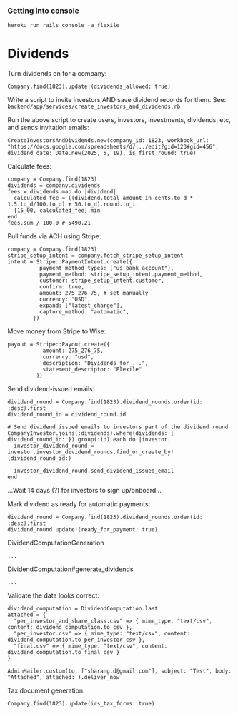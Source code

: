 ### Getting into console

```
heroku run rails console -a flexile
```

# Dividends

Turn dividends on for a company:

```
Company.find(1823).update!(dividends_allowed: true)
```

Write a script to invite investors AND save dividend records for them. See: `backend/app/services/create_investors_and_dividends.rb`

Run the above script to create users, investors, investments, dividends, etc, and sends invitation emails:

```
CreateInvestorsAndDividends.new(company_id: 1823, workbook_url: "https://docs.google.com/spreadsheets/d/.../edit?gid=123#gid=456", dividend_date: Date.new(2025, 5, 19), is_first_round: true)
```

Calculate fees:

```
company = Company.find(1823)
dividends = company.dividends
fees = dividends.map do |dividend|
  calculated_fee = ((dividend.total_amount_in_cents.to_d * 1.5.to_d/100.to_d) + 50.to_d).round.to_i
  [15_00, calculated_fee].min
end
fees.sum / 100.0 # 5490.21
```

Pull funds via ACH using Stripe:

```
company = Company.find(1823)
stripe_setup_intent = company.fetch_stripe_setup_intent
intent = Stripe::PaymentIntent.create({
          payment_method_types: ["us_bank_account"],
          payment_method: stripe_setup_intent.payment_method,
          customer: stripe_setup_intent.customer,
          confirm: true,
          amount: 275_276_75, # set manually
          currency: "USD",
          expand: ["latest_charge"],
          capture_method: "automatic",
        })
```

Move money from Stripe to Wise:

```
payout = Stripe::Payout.create({
           amount: 275_276_75,
           currency: "usd",
           description: "Dividends for ...",
           statement_descriptor: "Flexile"
         })
```

Send dividend-issued emails:

```
dividend_round = Company.find(1823).dividend_rounds.order(id: :desc).first
dividend_round_id = dividend_round.id

# Send dividend issued emails to investors part of the dividend round
CompanyInvestor.joins(:dividends).where(dividends: { dividend_round_id: }).group(:id).each do |investor|
  investor_dividend_round = investor.investor_dividend_rounds.find_or_create_by!(dividend_round_id:)

  investor_dividend_round.send_dividend_issued_email
end
```

...Wait 14 days (?) for investors to sign up/onboard...

Mark dividend as ready for automatic payments:

```
dividend_round = Company.find(1823).dividend_rounds.order(id: :desc).first
dividend_round.update!(ready_for_payment: true)
```

DividendComputationGeneration

```
...
```

DividendComputation#generate_dividends

```
...
```

Validate the data looks correct:

```
dividend_computation = DividendComputation.last
attached = {
  "per_investor_and_share_class.csv" => { mime_type: "text/csv", content: dividend_computation.to_csv },
  "per_investor.csv" => { mime_type: "text/csv", content: dividend_computation.to_per_investor_csv },
  "final.csv" => { mime_type: "text/csv", content: dividend_computation.to_final_csv }
}

AdminMailer.custom(to: ["sharang.d@gmail.com"], subject: "Test", body: "Attached", attached: ).deliver_now
```

Tax document generation:

```
Company.find(1823).update(irs_tax_forms: true)
```
